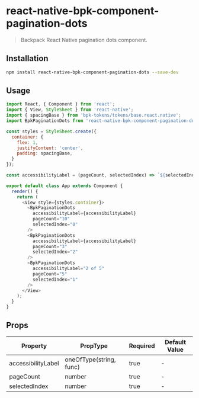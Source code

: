 # react-native-bpk-component-pagination-dots

> Backpack React Native pagination dots component.

## Installation

```sh
npm install react-native-bpk-component-pagination-dots --save-dev
```

## Usage

```js
import React, { Component } from 'react';
import { View, StyleSheet } from 'react-native';
import { spacingBase } from 'bpk-tokens/tokens/base.react.native';
import BpkPaginationDots from 'react-native-bpk-component-pagination-dots';

const styles = StyleSheet.create({
  container: {
    flex: 1,
    justifyContent: 'center',
    padding: spacingBase,
  }
});

const accessibilityLabel = (pageCount, selectedIndex) => `${selectedIndex + 1} of ${pageCount}.`;

export default class App extends Component {
  render() {
    return (
      <View style={styles.container}>
        <BpkPaginationDots
          accessibilityLabel={accessibilityLabel}
          pageCount="10"
          selectedIndex="0"
        />
        <BpkPaginationDots
          accessibilityLabel={accessibilityLabel}
          pageCount="3"
          selectedIndex="2"
        />
        <BpkPaginationDots
          accessibilityLabel="2 of 5"
          pageCount="5"
          selectedIndex="1"
        />
      </View>
    );
  }
}
```

## Props


| Property            | PropType                  | Required | Default Value |
| -----------         | ------------------------- | -------- | ------------- |
| accessibilityLabel  | oneOfType(string, func)   | true     | -             |
| pageCount           | number                    | true     | -             |
| selectedIndex       | number                    | true     | -             |

